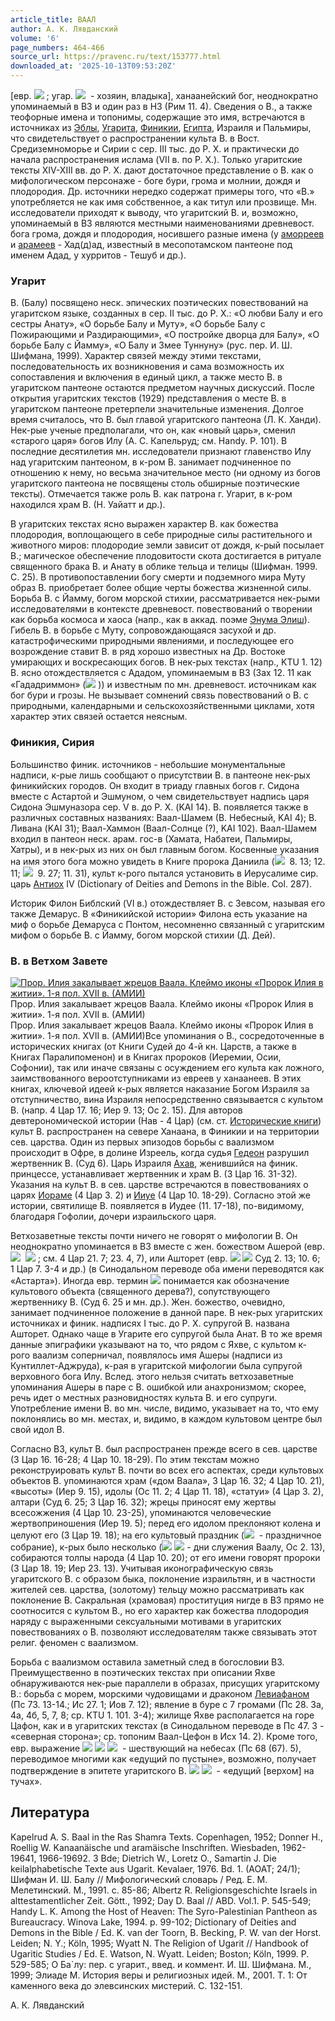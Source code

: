 ```yaml
---
article_title: ВААЛ
author: А. К. Лявданский
volume: '6'
page_numbers: 464-466
source_url: https://pravenc.ru/text/153777.html
downloaded_at: '2025-10-13T09:53:20Z'
---
```


[евр. ![](https://pravenc.ru/char/2712331/lx5bb/image.png) ; 
угар. ![](https://pravenc.ru/char/26062/bx7el/image.png)  - хозяин, владыка], ханаанейский бог, неоднократно упоминаемый в ВЗ и один раз в НЗ (Рим 11. 4). Сведения о В., а также теофорные имена и топонимы, содержащие это имя, встречаются в источниках из [Эблы](https://pravenc.ru/text/Эблы.html), [Угарита](https://pravenc.ru/text/Угарита.html), [Финикии](https://pravenc.ru/text/Финикии.html), [Египта](https://pravenc.ru/text/Египет.html), Израиля и Пальмиры, что свидетельствует о распространении культа В. в Вост. Средиземноморье и Сирии с сер. III тыс. до Р. Х. и практически до начала распространения ислама (VII в. по Р. Х.). Только угаритские тексты XIV-XIII вв. до Р. Х. дают достаточное представление о В. как о мифологическом персонаже - боге бури, грома и молнии, дождя и плодородия. Др. источники нередко содержат примеры того, что «В.» употребляется не как имя собственное, а как титул или прозвище. Мн. исследователи приходят к выводу, что угаритский В. и, возможно, упоминаемый в ВЗ являются местными наименованиями древневост. бога грома, дождя и плодородия, носившего разные имена (у [аморреев](https://pravenc.ru/text/АМОРРЕИ.html) и [арамеев](https://pravenc.ru/text/АРАМЕИ.html) - Хад(д)ад, известный в месопотамском пантеоне под именем Адад, у хурритов - Тешуб и др.).

### Угарит

В. (Балу) посвящено неск. эпических поэтических повествований на угаритском языке, созданных в сер. II тыс. до Р. Х.: «О любви Балу и его сестры Анату», «О борьбе Балу и Муту», «О борьбе Балу с Пожирающими и Раздирающими», «О постройке дворца для Балу», «О борьбе Балу с Йамму», «О Балу и Змее Туннуну» (рус. пер. И. Ш. Шифмана, 1999). Характер связей между этими текстами, последовательность их возникновения и сама возможность их сопоставления и включения в единый цикл, а также место В. в угаритском пантеоне остаются предметом научных дискуссий. После открытия угаритских текстов (1929) представления о месте В. в угаритском пантеоне претерпели значительные изменения. Долгое время считалось, что В. был главой угаритского пантеона (Л. К. Ханди). Нек-рые ученые предполагали, что он, как «новый царь», сменил «старого царя» богов Илу (А. С. Капельруд; см. Handy. P. 101). В последние десятилетия мн. исследователи признают главенство Илу над угаритским пантеоном, в к-ром В. занимает подчиненное по отношению к нему, но весьма значительное место (ни одному из богов угаритского пантеона не посвящены столь обширные поэтические тексты). Отмечается также роль В. как патрона г. Угарит, в к-ром находился храм В. (Н. Уайатт и др.).

В угаритских текстах ясно выражен характер В. как божества плодородия, воплощающего в себе природные силы растительного и животного миров: плодородие земли зависит от дождя, к-рый посылает В.; магическое обеспечение плодовитости скота достигается в ритуале священного брака В. и Анату в облике тельца и телицы (Шифман. 1999. С. 25). В противопоставлении богу смерти и подземного мира Муту образ В. приобретает более общие черты божества жизненной силы. Борьба В. с Йамму, богом морской стихии, рассматривается нек-рыми исследователями в контексте древневост. повествований о творении как борьба космоса и хаоса (напр., как в аккад. поэме [Энума Элиш](<https://pravenc.ru/text/Энума Элиш.html>)). Гибель В. в борьбе с Муту, сопровождающаяся засухой и др. катастрофическими природными явлениями, и последующее его возрождение ставит В. в ряд хорошо известных на Др. Востоке умирающих и воскресающих богов. В нек-рых текстах (напр., KTU 1. 12) В. ясно отождествляется с Ададом, упоминаемым в ВЗ (Зах 12. 11 как «Гададриммон» (![](https://pravenc.ru/char/2712331/x40wmrAddh/image.png) )) и известным по мн. древневост. источникам как бог бури и грозы. Не вызывает сомнений связь повествований о В. с природными, календарными и сельскохозяйственными циклами, хотя характер этих связей остается неясным.

### Финикия, Сирия

Большинство финик. источников - небольшие монументальные надписи, к-рые лишь сообщают о присутствии В. в пантеоне нек-рых финикийских городов. Он входит в триаду главных богов г. Сидона вместе с Астартой и Эшмуном, о чем свидетельствует надпись царя Сидона Эшмуназора сер. V в. до Р. Х. (KAI 14). В. появляется также в различных составных названиях: Ваал-Шамем (В. Небесный, KAI 4); В. Ливана (KAI 31); Ваал-Хаммон (Ваал-Солнце (?), KAI 102). Ваал-Шамем входил в пантеон неск. арам. гос-в (Хамата, Набатеи, Пальмиры, Хатры), и в нек-рых из них он был главным богом. Косвенные указания на имя этого бога можно увидеть в Книге пророка Даниила (![](https://pravenc.ru/char/26062/ZomEm/image.png)  8. 13; 12. 11; ![](https://pravenc.ru/char/26062/mx26ZomEm/image.png)  9. 27; 11. 31), культ к-рого пытался установить в Иерусалиме сир. царь [Антиох](https://pravenc.ru/text/Антиох.html) IV (Dictionary of Deities and Demons in the Bible. Col. 287).

Историк Филон Библский (VI в.) отождествляет В. с Зевсом, называя его также Демарус. В «Финикийской истории» Филона есть указание на миф о борьбе Демаруса с Понтом, несомненно связанный с угаритским мифом о борьбе В. с Йамму, богом морской стихии (Д. Дей).

### В. в Ветхом Завете

[![Прор. Илия закалывает жрецов Ваала. Клеймо иконы «Пророк Илия в житии». 1-я пол. XVII в. (АМИИ)](https://pravenc.ru/data/673/461/1234/i200.jpg "Кликните для увеличения картинки")](https://pravenc.ru/data/673/461/1234/i400.jpg)Прор. Илия закалывает жрецов Ваала. Клеймо иконы «Пророк Илия в житии». 1-я пол. XVII в. (АМИИ)  
Прор. Илия закалывает жрецов Ваала. Клеймо иконы «Пророк Илия в житии». 1-я пол. XVII в. (АМИИ)Все упоминания о В., сосредоточенные в исторических книгах (от Книги Судей до 4-й кн. Царств, а также в Книгах Паралипоменон) и в Книгах пророков (Иеремии, Осии, Софонии), так или иначе связаны с осуждением его культа как ложного, заимствованного вероотступниками из евреев у ханаанеев. В этих книгах, ключевой идеей к-рых является наказание Богом Израиля за отступничество, вина Израиля непосредственно связывается с культом В. (напр. 4 Цар 17. 16; Иер 9. 13; Ос 2. 15). Для авторов девтерономической истории (Нав - 4 Цар) (см. ст. [Исторические книги](<https://pravenc.ru/text/Исторические книги.html>)) культ В. распространен на севере Ханаана, в Финикии и на территории сев. царства. Один из первых эпизодов борьбы с ваализмом происходит в Офре, в долине Изреель, когда судья [Гедеон](https://pravenc.ru/text/Гедеон.html) разрушил жертвенник В. (Суд 6). Царь Израиля [Ахав](https://pravenc.ru/text/Ахав.html), женившийся на финик. принцессе, устанавливает жертвенник и храм В. (3 Цар 16. 31-32). Указания на культ В. в сев. царстве встречаются в повествованиях о царях [Иораме](https://pravenc.ru/text/Иорам.html) (4 Цар 3. 2) и [Ииуе](https://pravenc.ru/text/Ииуе.html) (4 Цар 10. 18-29). Согласно этой же истории, святилище В. появляется в Иудее (11. 17-18), по-видимому, благодаря Гофолии, дочери израильского царя.

Ветхозаветные тексты почти ничего не говорят о мифологии В. 
Он неоднократно упоминается в ВЗ вместе с жен. божеством Ашерой (евр. ![](https://pravenc.ru/char/2712331/hrva/image.png)  ![](https://pravenc.ru/char/26062/x8ax24ZErA/image.png) ; см. 4 Цар 21. 7; 23. 4, 7), или Ашторет (евр. ![](<https://pravenc.ru/char/2712331/trtvx5b /image.png>) ![](<https://pravenc.ru/char/26062/x8aaZtoret /image.png>) Суд 2. 13; 10. 6; 1 Цар 7. 3-4 и др.) (в Синодальном переводе оба имени переводятся как «Астарта»). Иногда евр. термин ![](<https://pravenc.ru/char/26062/x8ax24ZErA /image.png>) понимается как обозначение культового объекта (священного дерева?), сопутствующего жертвеннику В. (Суд 6. 25 и мн. др.). Жен. божество, очевидно, занимает подчиненное положение в данной паре. В нек-рых угаритских источниках и финик. надписях I тыс. до Р. Х. супругой В. названа Ашторет. Однако чаще в Угарите его супругой была Анат. В то же время данные эпиграфики указывают на то, что рядом с Яхве, с культом к-рого ваализм соперничал, появлялось имя Ашеры (надписи из Кунтиллет-Аджруда), к-рая в угаритской мифологии была супругой верховного бога Илу. Вслед. этого нельзя считать ветхозаветные упоминания Ашеры в паре с В. ошибкой или анахронизмом; скорее, речь идет о местных разновидностях культа В. и его супруги. Употребление имени В. во мн. числе, видимо, указывает на то, что ему поклонялись во мн. местах, и, видимо, в каждом культовом центре был свой идол В.

Согласно ВЗ, культ В. был распространен прежде всего в сев. царстве (3 Цар 16. 16-28; 4 Цар 10. 18-29). По этим текстам можно реконструировать культ В. почти во всех его аспектах, среди культовых объектов В. упоминаются храм («дом Ваала», 3 Цар 16. 32; 4 Цар 10. 21), «высоты» (Иер 9. 15), идолы (Ос 11. 2; 4 Цар 11. 18), «статуи» (4 Цар 3. 2), алтари (Суд 6. 25; 3 Цар 16. 32); жрецы приносят ему жертвы всесожжения (4 Цар 10. 23-25), упоминаются человеческие жертвоприношения (Иер 19. 5); перед его идолом преклоняют колена и целуют его (3 Цар 19. 18); на его культовый праздник (![](https://pravenc.ru/char/26062/x7ex24CArA/image.png)  - праздничное собрание), к-рых было несколько (![](<https://pravenc.ru/char/26062/yx26mx7b /image.png>) ![](<https://pravenc.ru/char/26062/ habbax7eal /image.png>) - дни служения Ваалу, Ос 2. 13), собираются толпы народа (4 Цар 10. 20); от его имени говорят пророки (3 Цар 18. 19; Иер 23. 13). Учитывая иконографическую связь угаритского В. c образом быка, поклонение израильтян, и в частности жителей сев. царства, (золотому) тельцу можно рассматривать как поклонение В. Сакральная (храмовая) проституция нигде в ВЗ прямо не соотносится с культом В., но его характер как божества плодородия наряду с выраженными сексуальными мотивами в угаритских повествованиях о В. позволяют исследователям также связывать этот религ. феномен с ваализмом.

Борьба c ваализмом оставила заметный след в богословии ВЗ. Преимущественно в поэтических текстах при описании Яхве обнаруживаются нек-рые параллели в образах, присущих угаритскому В.: борьба с морем, морскими чудовищами и драконом [Левиафаном](https://pravenc.ru/text/Левиафаном.html) (Пс 73. 13-14.; Ис 27. 1; Иов 7. 12); явление в буре с 7 громами (Пс 28. 3а, 4а, 4б, 5, 7, 8; ср. KTU 1. 101. 3-4); жилище Яхве располагается на горе Цафон, как и в угаритских текстах (в Синодальном переводе в Пс 47. 3 - «северная сторона»; ср. топоним Ваал-Цефон в Исх 14. 2). Кроме того, евр. выражение ![](<https://pravenc.ru/char/2712331/twbrx5bb /image.png>) ![](<https://pravenc.ru/char/2712331/ bkr /image.png>) ![](<https://pravenc.ru/char/2712331/ x97/image.png>)  - шествующий на небесах (Пс 68 (67). 5), переводимое многими как «едущий по пустыне», возможно, получает подтверждение в эпитете угаритского В. ![](<https://pravenc.ru/char/26062/rkb /image.png>) ![](<https://pravenc.ru/char/26062/ x7erpt/image.png>)  - «едущий [верхом] на тучах».

## Литература

Kapelrud A. S. Baal in the Ras Shamra Texts. Copenhagen, 1952; Donner H., Roellig W. Kanaanäische und aramäische Inschriften. Wiesbaden, 1962-19641, 1966-19692. 3 Bde; Dietrich W., Loretz O., Samartin J. Die keilalphabetische Texte aus Ugarit. Kevalaer, 1976. Bd. 1. (AOAT; 24/1); Шифман И. Ш. Балу // Мифологический словарь / Ред. Е. М. Мелетинский. М., 1991. с. 85-86; Albertz R. Religionsgeschichte Israels in alttestamentlicher Zeit. Gött., 1992; Day D. Baal // ABD. Vol.1. P. 545-549; Handy L. K. Among the Host of Heaven: The Syro-Palestinian Pantheon as Bureaucracy. Winova Lake, 1994. p. 99-102; Dictionary of Deities and Demons in the Bible / Ed. K. van der Toorn, B. Becking, P. W. van der Horst. Leiden; N. Y.; Köln, 1995; Wyatt N. The Religion of Ugarit // Handbook of Ugaritic Studies / Ed. E. Watson, N. Wyatt. Leiden; Boston; Köln, 1999. P. 529-585; О Ба`лу: пер. с угарит., введ. и коммент. И. Ш. Шифмана. М., 1999; Элиаде М. История веры и религиозных идей. М., 2001. Т. 1: От каменного века до элевсинских мистерий. С. 132-151.

А. К. Лявданский
